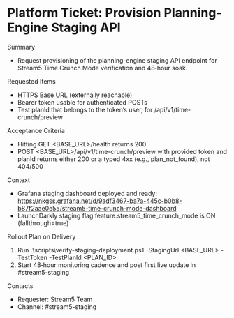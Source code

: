 # Platform Ticket: Provision Planning-Engine Staging API

Summary
- Request provisioning of the planning-engine staging API endpoint for Stream5 Time Crunch Mode verification and 48‑hour soak.

Requested Items
- HTTPS Base URL (externally reachable)
- Bearer token usable for authenticated POSTs
- Test planId that belongs to the token’s user, for /api/v1/time-crunch/preview

Acceptance Criteria
- Hitting GET <BASE_URL>/health returns 200
- POST <BASE_URL>/api/v1/time-crunch/preview with provided token and planId returns either 200 or a typed 4xx (e.g., plan_not_found), not 404/500

Context
- Grafana staging dashboard deployed and ready: https://nkgss.grafana.net/d/9adf3467-ba7a-445c-b0b8-b87f2aae0e55/stream5-time-crunch-mode-dashboard
- LaunchDarkly staging flag feature.stream5_time_crunch_mode is ON (fallthrough=true)

Rollout Plan on Delivery
1) Run .\scripts\verify-staging-deployment.ps1 -StagingUrl <BASE_URL> -TestToken <BEARER> -TestPlanId <PLAN_ID>
2) Start 48‑hour monitoring cadence and post first live update in #stream5-staging

Contacts
- Requester: Stream5 Team
- Channel: #stream5-staging
